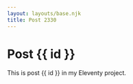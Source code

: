```yaml
---
layout: layouts/base.njk
title: Post 2330
---
```


# Post {{ id }}

This is post {{ id }} in my Eleventy project.
